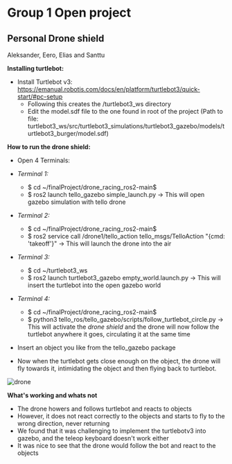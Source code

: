 # Group 1 Open project
## Personal Drone shield

Aleksander, Eero, Elias and Santtu

**Installing turtlebot:**

- Install Turtlebot v3: https://emanual.robotis.com/docs/en/platform/turtlebot3/quick-start/#pc-setup
    - Following this creates the /turtlebot3_ws directory
    - Edit the model.sdf file to the one found in root of the project (Path to file: turtlebot3_ws/src/turtlebot3_simulations/turtlebot3_gazebo/models/turtlebot3_burger/model.sdf)

**How to run the drone shield:**

- Open 4 Terminals:
- *Terminal 1:*
    - $ cd ~/finalProject/drone_racing_ros2-main$
    - $ ros2 launch tello_gazebo simple_launch.py -> This will open gazebo simulation with tello drone

 - *Terminal 2:*
    - $ cd ~/finalProject/drone_racing_ros2-main$
    - $ ros2 service call /drone1/tello_action tello_msgs/TelloAction "{cmd: 'takeoff'}" -> This will launch the drone into the air

 - *Terminal 3:*
    - $ cd ~/turtlebot3_ws
    - $ ros2 launch turtlebot3_gazebo empty_world.launch.py -> This will insert the turtlebot into the open gazebo world

 - *Terminal 4:*
    - $ cd ~/finalProject/drone_racing_ros2-main$
    - $ python3 tello_ros/tello_gazebo/scripts/follow_turtlebot_circle.py -> This will activate the *drone shield* and the drone will now follow the turtlebot anywhere it goes, circulating it at the same time


- Insert an object you like from the tello_gazebo package
- Now when the turtlebot gets close enough on the object, the drone will fly towards it, intimidating the object and then flying back to turtlebot.

![drone](https://github.com/ejkuus/open-project-group-1/blob/main/IMG_0620.gif)


**What's working and whats not**

- The drone howers and follows turtlebot and reacts to objects
- However, it does not react correctly to the objects and starts to fly to the wrong direction, never returning
- We found that it was challenging to implement the turtlebotv3 into gazebo, and the teleop keyboard doesn't work either
- It was nice to see that the drone would follow the bot and react to the objects
